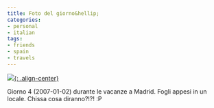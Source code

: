 ```yaml
---
title: Foto del giorno&hellip;
categories:
- personal
- italian
tags:
- friends
- spain
- travels
---
```

[![]({{site.url}}/images/2007-01-02_giorno4_074.jpg){: .align-center}]({{site.url}}/images/2007-01-02_giorno4_074.jpg)  
  
Giorno 4 (2007-01-02) durante le vacanze a Madrid. Fogli appesi in un locale.
Chissa cosa diranno?!?! :P

